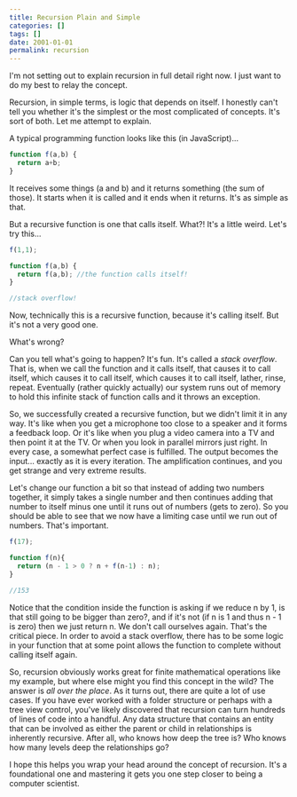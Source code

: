 ```yaml
---
title: Recursion Plain and Simple
categories: []
tags: []
date: 2001-01-01
permalink: recursion
---
```


I&#39;m not setting out to explain recursion in full detail right now. I just want to do my best to relay the concept.
<!-- xmore -->

Recursion, in simple terms, is logic that depends on itself. I honestly can&#39;t tell you whether it&#39;s the simplest or the most complicated of concepts. It&#39;s sort of both. Let me attempt to explain.

A typical programming function looks like this (in JavaScript)...

``` js
function f(a,b) {
  return a+b;
}
```

It receives some things (a and b) and it returns something (the sum of those). It starts when it is called and it ends when it returns. It&#39;s as simple as that.

But a recursive function is one that calls itself. What?! It&#39;s a little weird. Let&#39;s try this...

``` js
f(1,1);

function f(a,b) {
  return f(a,b); //the function calls itself!
}

//stack overflow!
```

Now, technically this is a recursive function, because it&#39;s calling itself. But it&#39;s not a very good one.

What&#39;s wrong?

Can you tell what&#39;s going to happen? It&#39;s fun. It&#39;s called a _stack overflow_. That is, when we call the function and it calls itself, that causes it to call itself, which causes it to call itself, which causes it to call itself, lather, rinse, repeat. Eventually (rather quickly actually) our system runs out of memory to hold this infinite stack of function calls and it throws an exception.

So, we successfully created a recursive function, but we didn&#39;t limit it in any way. It&#39;s like when you get a microphone too close to a speaker and it forms a feedback loop. Or it&#39;s like when you plug a video camera into a TV and then point it at the TV. Or when you look in parallel mirrors just right. In every case, a somewhat perfect case is fulfilled. The output becomes the input... exactly as it is every iteration. The amplification continues, and you get strange and very extreme results.

Let&#39;s change our function a bit so that instead of adding two numbers together, it simply takes a single number and then continues adding that number to itself minus one until it runs out of numbers (gets to zero). So you should be able to see that we now have a limiting case until we run out of numbers. That&#39;s important.

``` js
f(17);

function f(n){
  return (n - 1 > 0 ? n + f(n-1) : n);
}

//153
```

Notice that the condition inside the function is asking if we reduce n by 1, is that still going to be bigger than zero?, and if it&#39;s not (if n is 1 and thus n - 1 is zero) then we just return n. We don&#39;t call ourselves again. That&#39;s the critical piece. In order to avoid a stack overflow, there has to be some logic in your function that at some point allows the function to complete without calling itself again.

So, recursion obviously works great for finite mathematical operations like my example, but where else might you find this concept in the wild? The answer is _all over the place_. As it turns out, there are quite a lot of use cases. If you have ever worked with a folder structure or perhaps with a tree view control, you&#39;ve likely discovered that recursion can turn hundreds of lines of code into a handful. Any data structure that contains an entity that can be involved as either the parent or child in relationships is inherently recursive. After all, who knows how deep the tree is? Who knows how many levels deep the relationships go?

I hope this helps you wrap your head around the concept of recursion. It&#39;s a foundational one and mastering it gets you one step closer to being a computer scientist.